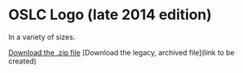 # OSLC Logo (late 2014 edition)

In a variety of sizes.

[Download the .zip file](https://github.com/OSLC/logo/archive/master.zip)
[Download the legacy, archived file](link to be created) 
